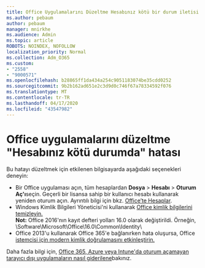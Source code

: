 ```yaml
---
title: Office Uygulamalarını Düzeltme Hesabınız kötü bir durum iletisi
ms.author: pebaum
author: pebaum
manager: mnirkhe
ms.audience: Admin
ms.topic: article
ROBOTS: NOINDEX, NOFOLLOW
localization_priority: Normal
ms.collection: Adm_O365
ms.custom:
- "2558"
- "9000571"
ms.openlocfilehash: b28865ff1da434a254c9051183074be35cdd0252
ms.sourcegitcommit: 9b2b162ad651e2c3d9d0c746f67a78334592f076
ms.translationtype: MT
ms.contentlocale: tr-TR
ms.lasthandoff: 04/17/2020
ms.locfileid: "43547982"
---
```

# <a name="fixing-the-office-apps-your-account-is-in-a-bad-state-error"></a>Office uygulamalarını düzeltme "Hesabınız kötü durumda" hatası

Bu hatayı düzeltmek için etkilenen bilgisayarda aşağıdaki seçenekleri deneyin:

- Bir Office uygulaması açın, tüm hesaplardan **Dosya** > **Hesabı** > **Oturum Aç'ı**seçin. Geçerli bir lisansa sahip bir kullanıcı hesabı kullanarak yeniden oturum açın. Ayrıntılı bilgi için bkz. [Office’te Hesaplar](https://support.office.com/article/accounts-in-office-628ea040-f265-49de-b986-be09c3ebf8a9).
- Windows Kimlik Bilgileri Yöneticisi'ni kullanarak [Office kimlik bilgilerini temizleyin.](https://docs.microsoft.com/office/troubleshoot/error-messages/another-account-already-signed-in#step-3-clear-cached-credentials-on-the-computer)<br>
  **Not:** Office 2016'nın kayıt defteri yolları 16.0 olarak değiştirildi. Örneğin, \Software\Microsoft\Office\16.0\Common\Identity\
- Office 2013'u kullanarak Office 365'e bağlanırken hata oluşursa, Office [istemcisi için modern kimlik doğrulamasını etkinleştirin.](https://docs.microsoft.com/office365/admin/security-and-compliance/enable-modern-authentication)

Daha fazla bilgi için, [Office 365, Azure veya Intune'da oturum açamayan tarayıcı dışı uygulamaların nasıl giderilene](https://support.office.com/article/how-to-troubleshoot-non-browser-apps-that-can-t-sign-in-to-office-365-azure-or-intune-3ba1b268-66f6-462c-b0e5-070f5c2603c1)bakınız.

